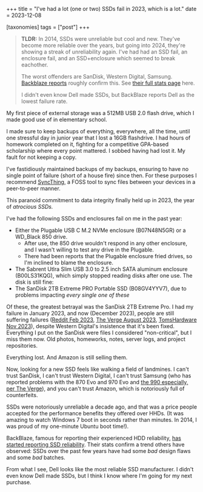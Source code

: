 +++
title = "I've had a lot (one or two) SSDs fail in 2023, which is a lot."
date = 2023-12-08

[taxonomies]
tags = ["post"]
+++


> **TLDR:** In 2014, SSDs were unreliable but cool and new. They've become more reliable over the years, but going into 2024, they're showing a streak of unreliability again. I've had had an SSD fail, an enclosure fail, and an SSD+enclosure which seemed to break eachother.
> 
> The worst offenders are SanDisk, Western Digital, Samsung. [Backblaze reports](https://www.backblaze.com/blog/ssd-edition-2023-mid-year-drive-stats-review/) roughly confirm this. See [their full stats page](https://www.backblaze.com/cloud-storage/resources/hard-drive-test-data) here.
> 
> I didn't even know Dell made SSDs, but BackBlaze reports Dell as the lowest failure rate.

<!-- more -->

My first piece of external storage was a 512MB USB 2.0 flash drive, which I made good use of in elementary school.

I made sure to keep backups of everything, everywhere, all the time, until one stressful day in junior year that I lost a 16GB flashdrive. I had hours of homework completed on it, fighting for a competitive GPA-based scholarship where every point mattered. I sobbed having had lost it. My fault for not keeping a copy.

I've fastidiously maintained backups of my backups, ensuring to have no single point of failure (short of a house fire) since then. For these purposes I recommend [SyncThing](https://syncthing.net/), a FOSS tool to sync files between your devices in a peer-to-peer manner.

This paranoid commitment to data integrity finally held up in 2023, the year of *atrocious SSDs.*

I've had the following SSDs and enclosures fail on me in the past year:

- Either the Plugable USB C M.2 NVMe enclosure (B07N48N5GR) or a WD_Black 850 drive.
  - After use, the 850 drive wouldn't respond in any other enclosure, and I wasn't willing to test any drive in the Plugable.
  - There had been reports that the Plugable enclosure fried drives, so I'm inclined to blame the enclosure.
- The Sabrent Utlra Slim USB 3.0 to 2.5 inch SATA aluminum enclosure (B00LS31KQG), which simply stopped reading disks after one use. The disk is still fine:
- The SanDisk 2TB Extreme PRO Portable SSD (B08GV4YYV7), due to problems impacting *every single one of these*

Of these, the greatest betrayal was the SanDisk 2TB Extreme Pro. I had my failure in January 2023, and now (December 2023), people are still suffering failures ([Reddit Feb 2023](https://www.reddit.com/r/DataHoarder/comments/102l844/sandisk_extreme_2tb_vs_samsung_t7_2tb_they_are/j77w8bv/), [The Verge August 2023](https://www.theverge.com/22291828/sandisk-extreme-pro-portable-my-passport-failure-continued), [TomsHardware Nov 2023](https://www.tomshardware.com/news/sandisk-extreme-pro-failures-are-due-to-design-flaw)), despite Western Digital's insistence that it's been fixed. Everything I put on the SanDisk were files I considered "non-critical", but I miss them now. Old photos, homeworks, notes, server logs, and project repositories. 

Everything lost. And Amazon is still selling them.

Now, looking for a new SSD feels like walking a field of landmines. I can't trust SanDisk, I can't trust Western Digital, I can't trust Samsung (who has reported problems with the 870 Evo and 970 Evo and [the 990 especially, per The Verge](https://www.theverge.com/2023/2/7/23589116/samsung-ssd-990-980-pro-m2-health-failing-defective)), and you can't trust Amazon, which is notoriously full of counterfeits.

SSDs were notoriously unreliable a decade ago, and that was a price people accepted for the performance benefits they offered over HHDs. (It was amazing to watch Windows 7 boot in seconds rather than minutes. In 2014, I was proud of my one-minute Ubuntu boot time!).

BackBlaze, famous for reporting their experienced HDD reliability, [has started reporting SSD reliability](https://www.backblaze.com/blog/ssd-edition-2023-mid-year-drive-stats-review/). Their stats confirm a trend others have observed: SSDs over the past few years have had some *bad* design flaws and some *bad* batches.

From what I see, Dell looks like the most reliable SSD manufacturer. I didn't even know Dell made SSDs, but I think I know where I'm going for my next purchase.